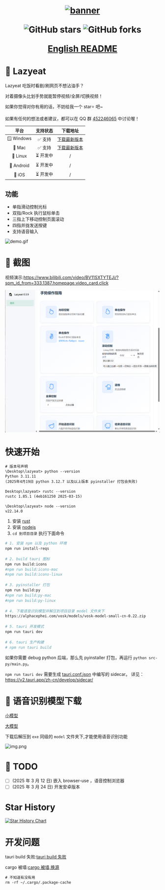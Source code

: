 <h1 align="center">
  <a href="https://github.com/maplelost/lazy-eat/releases">
    <img src="https://github.com/maplelost/lazy-eat/blob/master/public/lazyeat.png?raw=true" width="150" height="150" alt="banner" /><br>
  </a>
<div align="center">

![GitHub stars](https://img.shields.io/github/stars/maplelost/lazyeat)
![GitHub forks](https://img.shields.io/github/forks/maplelost/lazyeat?style=flat)

[English README](README_EN.md)

</div>
</h1>

# 🍕 Lazyeat

Lazyeat 吃饭时看剧/刷网页不想沾油手？

对着摄像头比划手势就能暂停视频/全屏/切换视频！

如果你觉得对你有用的话，不妨给我一个 star⭐ 吧~

如果有任何的想法或者建议，都可以在 QQ 群 [452246065](https://jq.qq.com/?_wv=1027&k=452246065) 中讨论喔！

|    平台    | 支持状态  |                               下载地址                               |
| :--------: | :-------: | :------------------------------------------------------------------: |
| 🪟 Windows |  ✅ 支持  | [下载最新版本](https://github.com/maplelost/lazyeat/releases/latest) |
|   🍎 Mac   |  ✅ 支持  | [下载最新版本](https://github.com/maplelost/lazyeat/releases/latest) |
|  🐧 Linux  | ⏳ 开发中 |                                  /                                   |
| 🤖 Android | ⏳ 开发中 |                                  /                                   |
|   📱 iOS   | ⏳ 开发中 |                                  /                                   |

## 功能

- 单指滑动控制光标
- 双指/Rock 执行鼠标单击
- 三指上下移动控制页面滚动
- 四指并拢发送按键
- 支持语音输入

![demo.gif](.readme/demo.gif)

# 🌠 截图

视频演示:https://www.bilibili.com/video/BV11SXTYTEJi/?spm_id_from=333.1387.homepage.video_card.click

![img.png](.readme/img.png)

# 快速开始

```
# 版本号声明
\Desktop\lazyeat> python --version
Python 3.11.11
(2025年4月19日 python 3.12.7 以及以上版本 pyinstaller 打包会失败)

Desktop\lazyeat> rustc --version
rustc 1.85.1 (4eb161250 2025-03-15)

\Desktop\lazyeat> node --version
v22.14.0
```

1. 安装 [rust](https://www.rust-lang.org/zh-CN/tools/install)
2. 安装 [nodejs](https://nodejs.org/zh-cn/)
3. `cd 到项目目录` 执行下面命令

```bash
# 1. 安装 npm 以及 python 环境
npm run install-reqs

# 2. build tauri 图标
npm run build:icons
#npm run build:icons-mac
#npm run build:icons-linux

# 3. pyinstaller 打包
npm run build:py
#npm run build:py-mac
#npm run build:py-linux

# 4. 下载语音识别模型并解压到项目目录 model 文件夹下
https://alphacephei.com/vosk/models/vosk-model-small-cn-0.22.zip

# 5. tauri 开发模式
npm run tauri dev

# 6. tauri 生产构建
# npm run tauri build
```

如果你需要 debug python 后端，那么先 pyinstaller 打包，再运行 `python src-py/main.py`。

`npm run tauri dev` 需要生成 [tauri.conf.json](src-tauri/tauri.conf.json) 中编写的 sidecar。
详见：https://v2.tauri.app/zh-cn/develop/sidecar/

# 📢 语音识别模型下载

[小模型](https://alphacephei.com/vosk/models/vosk-model-small-cn-0.22.zip)

[大模型](https://alphacephei.com/vosk/models/vosk-model-cn-0.22.zip)

下载后解压到 `exe` 同级的 `model` 文件夹下,才能使用语音识别功能

![img.png](.readme/img_model_example.png)

# 📝 TODO

- [ ] (2025 年 3 月 12 日) 嵌入 browser-use ，语音控制浏览器
- [ ] (2025 年 3 月 24 日) 开发安卓版本

[//]: # "# 📚 References"

# Star History

[![Star History Chart](https://api.star-history.com/svg?repos=maplelost/lazyeat&type=Date)](https://www.star-history.com/#maplelost/lazyeat&Date)

# 开发问题

tauri build 失败:[tauri build 失败](https://github.com/tauri-apps/tauri/issues/7338)

cargo 被墙:[cargo 被墙,换源](https://www.chenreal.com/post/599)

```
# 不知道有没有用
rm -rf ~/.cargo/.package-cache
```
